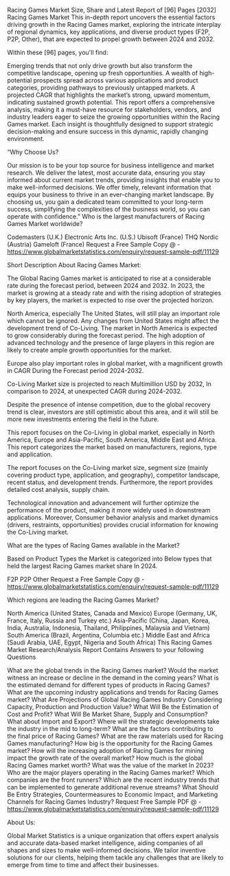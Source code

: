 Racing Games Market Size, Share and Latest Report of [96] Pages [2032]
Racing Games Market This in-depth report uncovers the essential factors driving growth in the Racing Games market, exploring the intricate interplay of regional dynamics, key applications, and diverse product types (F2P, P2P, Other), that are expected to propel growth between 2024 and 2032.

Within these [96] pages, you'll find:

Emerging trends that not only drive growth but also transform the competitive landscape, opening up fresh opportunities.
A wealth of high-potential prospects spread across various applications and product categories, providing pathways to previously untapped markets.
A projected CAGR that highlights the market’s strong, upward momentum, indicating sustained growth potential.
This report offers a comprehensive analysis, making it a must-have resource for stakeholders, vendors, and industry leaders eager to seize the growing opportunities within the Racing Games market. Each insight is thoughtfully designed to support strategic decision-making and ensure success in this dynamic, rapidly changing environment.

“Why Choose Us?

Our mission is to be your top source for business intelligence and market research.
We deliver the latest, most accurate data, ensuring you stay informed about current market trends, providing insights that enable you to make well-informed decisions.
We offer timely, relevant information that equips your business to thrive in an ever-changing market landscape.
By choosing us, you gain a dedicated team committed to your long-term success, simplifying the complexities of the business world, so you can operate with confidence.”
Who is the largest manufacturers of Racing Games Market worldwide?


Codemasters (U.K.)
Electronic Arts Inc. (U.S.)
Ubisoft (France)
THQ Nordic (Austria)
Gameloft (France)
Request a Free Sample Copy @ - https://www.globalmarketstatistics.com/enquiry/request-sample-pdf/11129

 

Short Description About Racing Games Market:

The Global Racing Games market is anticipated to rise at a considerable rate during the forecast period, between 2024 and 2032. In 2023, the market is growing at a steady rate and with the rising adoption of strategies by key players, the market is expected to rise over the projected horizon.

North America, especially The United States, will still play an important role which cannot be ignored. Any changes from United States might affect the development trend of Co-Living. The market in North America is expected to grow considerably during the forecast period. The high adoption of advanced technology and the presence of large players in this region are likely to create ample growth opportunities for the market.

Europe also play important roles in global market, with a magnificent growth in CAGR During the Forecast period 2024-2032.

Co-Living Market size is projected to reach Multimillion USD by 2032, In comparison to 2024, at unexpected CAGR during 2024-2032.

Despite the presence of intense competition, due to the global recovery trend is clear, investors are still optimistic about this area, and it will still be more new investments entering the field in the future.

This report focuses on the Co-Living in global market, especially in North America, Europe and Asia-Pacific, South America, Middle East and Africa. This report categorizes the market based on manufacturers, regions, type and application.

The report focuses on the Co-Living market size, segment size (mainly covering product type, application, and geography), competitor landscape, recent status, and development trends. Furthermore, the report provides detailed cost analysis, supply chain.

Technological innovation and advancement will further optimize the performance of the product, making it more widely used in downstream applications. Moreover, Consumer behavior analysis and market dynamics (drivers, restraints, opportunities) provides crucial information for knowing the Co-Living market.

What are the types of Racing Games available in the Market?

Based on Product Types the Market is categorized into Below types that held the largest Racing Games market share In 2024.


F2P
P2P
Other
Request a Free Sample Copy @ - https://www.globalmarketstatistics.com/enquiry/request-sample-pdf/11129

Which regions are leading the Racing Games Market?

North America (United States, Canada and Mexico)
Europe (Germany, UK, France, Italy, Russia and Turkey etc.)
Asia-Pacific (China, Japan, Korea, India, Australia, Indonesia, Thailand, Philippines, Malaysia and Vietnam)
South America (Brazil, Argentina, Columbia etc.)
Middle East and Africa (Saudi Arabia, UAE, Egypt, Nigeria and South Africa)
This Racing Games Market Research/Analysis Report Contains Answers to your following Questions

What are the global trends in the Racing Games market? Would the market witness an increase or decline in the demand in the coming years?
What is the estimated demand for different types of products in Racing Games? What are the upcoming industry applications and trends for Racing Games market?
What Are Projections of Global Racing Games Industry Considering Capacity, Production and Production Value? What Will Be the Estimation of Cost and Profit? What Will Be Market Share, Supply and Consumption? What about Import and Export?
Where will the strategic developments take the industry in the mid to long-term?
What are the factors contributing to the final price of Racing Games? What are the raw materials used for Racing Games manufacturing?
How big is the opportunity for the Racing Games market? How will the increasing adoption of Racing Games for mining impact the growth rate of the overall market?
How much is the global Racing Games market worth? What was the value of the market In 2023?
Who are the major players operating in the Racing Games market? Which companies are the front runners?
Which are the recent industry trends that can be implemented to generate additional revenue streams?
What Should Be Entry Strategies, Countermeasures to Economic Impact, and Marketing Channels for Racing Games Industry?
Request Free Sample PDF @ - https://www.globalmarketstatistics.com/enquiry/request-sample-pdf/11129

About Us:

Global Market Statistics is a unique organization that offers expert analysis and accurate data-based market intelligence, aiding companies of all shapes and sizes to make well-informed decisions. We tailor inventive solutions for our clients, helping them tackle any challenges that are likely to emerge from time to time and affect their businesses.